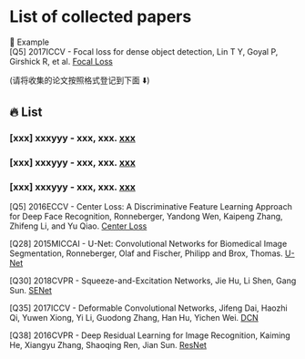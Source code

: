 # List of collected papers
🌻 Example <br> 
[Q5] 2017ICCV - Focal loss for dense object detection, Lin T Y, Goyal P, Girshick R, et al. [Focal Loss](https://openaccess.thecvf.com/content_ICCV_2017/papers/Lin_Focal_Loss_for_ICCV_2017_paper.pdf)

(请将收集的论文按照格式登记到下面 ⬇️)

## 🔥 List
### [xxx] xxxyyy - xxx, xxx. [xxx](yyy)
### [xxx] xxxyyy - xxx, xxx. [xxx](yyy)
### [xxx] xxxyyy - xxx, xxx. [xxx](yyy)

[Q5] 2016ECCV - Center Loss: A Discriminative Feature Learning Approach for Deep Face Recognition, Ronneberger, Yandong Wen, Kaipeng Zhang, Zhifeng Li, and Yu Qiao. [Center Loss](https://link.springer.com/content/pdf/10.1007%2F978-3-319-46478-7_31.pdf)

[Q28] 2015MICCAI - U-Net: Convolutional Networks for Biomedical Image Segmentation, Ronneberger, Olaf and Fischer, Philipp and Brox, Thomas. [U-Net](https://arxiv.org/pdf/1505.04597.pdf)

[Q30] 2018CVPR - Squeeze-and-Excitation Networks, Jie Hu, Li Shen, Gang Sun. [SENet](https://openaccess.thecvf.com/content_cvpr_2018/papers/Hu_Squeeze-and-Excitation_Networks_CVPR_2018_paper.pdf)

[Q35] 2017ICCV - Deformable Convolutional Networks, Jifeng Dai, Haozhi Qi, Yuwen Xiong, Yi Li, Guodong Zhang, Han Hu, Yichen Wei. [DCN](https://openaccess.thecvf.com/content_ICCV_2017/papers/Dai_Deformable_Convolutional_Networks_ICCV_2017_paper.pdf)

[Q38] 2016CVPR - Deep Residual Learning for Image Recognition, Kaiming He, Xiangyu Zhang, Shaoqing Ren, Jian Sun. [ResNet](https://openaccess.thecvf.com/content_cvpr_2016/papers/He_Deep_Residual_Learning_CVPR_2016_paper.pdf)
